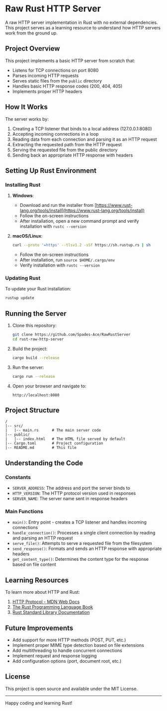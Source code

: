 # Raw Rust HTTP Server

A raw HTTP server implementation in Rust with no external dependencies. This project serves as a learning resource to understand how HTTP servers work from the ground up.

## Project Overview

This project implements a basic HTTP server from scratch that:

- Listens for TCP connections on port 8080
- Parses incoming HTTP requests
- Serves static files from the `public` directory
- Handles basic HTTP response codes (200, 404, 405)
- Implements proper HTTP headers

## How It Works

The server works by:

1. Creating a TCP listener that binds to a local address (127.0.0.1:8080)
2. Accepting incoming connections in a loop
3. Reading data from each connection and parsing it as an HTTP request
4. Extracting the requested path from the HTTP request
5. Serving the requested file from the public directory
6. Sending back an appropriate HTTP response with headers

## Setting Up Rust Environment

### Installing Rust

1. **Windows**:
   - Download and run the installer from [https://www.rust-lang.org/tools/install](https://www.rust-lang.org/tools/install)
   - Follow the on-screen instructions
   - After installation, open a new command prompt and verify installation with `rustc --version`

2. **macOS/Linux**:

   ```bash
   curl --proto '=https' --tlsv1.2 -sSf https://sh.rustup.rs | sh
   ```

   - Follow the on-screen instructions
   - After installation, run `source $HOME/.cargo/env`
   - Verify installation with `rustc --version`

### Updating Rust

To update your Rust installation:

```bash
rustup update
```

## Running the Server

1. Clone this repository:

   ```bash
   git clone https://github.com/Spades-Ace/RawRustServer
   cd rust-raw-http-server
   ```

2. Build the project:

   ```bash
   cargo build --release
   ```

3. Run the server:

   ```bash
   cargo run --release
   ```

4. Open your browser and navigate to:

   ```
   http://localhost:8080
   ```

## Project Structure

```
/
|-- src/
|   |-- main.rs      # The main server code
|-- public/
|   |-- index.html   # The HTML file served by default
|-- Cargo.toml       # Project configuration
|-- README.md        # This file
```

## Understanding the Code

### Constants

- `SERVER_ADDRESS`: The address and port the server binds to
- `HTTP_VERSION`: The HTTP protocol version used in responses
- `SERVER_NAME`: The server name sent in response headers

### Main Functions

- `main()`: Entry point - creates a TCP listener and handles incoming connections
- `handle_connection()`: Processes a single client connection by reading and parsing an HTTP request
- `serve_file()`: Attempts to serve a requested file from the filesystem
- `send_response()`: Formats and sends an HTTP response with appropriate headers
- `get_content_type()`: Determines the content type for the response based on file content

## Learning Resources

To learn more about HTTP and Rust:

1. [HTTP Protocol - MDN Web Docs](https://developer.mozilla.org/en-US/docs/Web/HTTP)
2. [The Rust Programming Language Book](https://doc.rust-lang.org/book/)
3. [Rust Standard Library Documentation](https://doc.rust-lang.org/std/)

## Future Improvements

- Add support for more HTTP methods (POST, PUT, etc.)
- Implement proper MIME type detection based on file extensions
- Add multithreading to handle concurrent connections
- Implement request and response logging
- Add configuration options (port, document root, etc.)

## License

This project is open source and available under the MIT License.

---

Happy coding and learning Rust!
